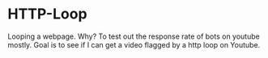 # HTTP-Loop
Looping a webpage. Why? To test out the response rate of bots on youtube mostly. Goal is to see if I can get a video flagged by a http loop on Youtube.
